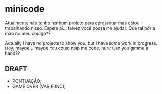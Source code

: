 # minicode
Atualmente não tenho nenhum projeto para apresentar mas estou trabalhando nisso. Espere aí... talvez você possa me ajudar. Que tal pôr a mão no meu código??

Actually I have no projects to show you, but I have some work in progress. Hey, maybe... maybe You could help me code, huh? Can you gimme a hand??
## DRAFT
* PONTUAÇÃO;
* GAME OVER (VAR;FUNC);
